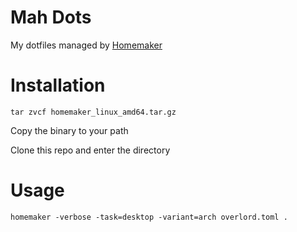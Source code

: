 # Mah Dots

My dotfiles managed by [Homemaker](https://github.com/FooSoft/homemaker)

# Installation

`tar zvcf homemaker_linux_amd64.tar.gz`

Copy the binary to your path

Clone this repo and enter the directory

# Usage

`homemaker -verbose -task=desktop -variant=arch overlord.toml .`
